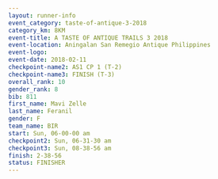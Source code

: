 ```yaml
---
layout: runner-info 
event_category: taste-of-antique-3-2018 
category_km: 8KM 
event-title: A TASTE OF ANTIQUE TRAILS 3 2018 
event-location: Aningalan San Remegio Antique Philippines 
event-logo: 
event-date: 2018-02-11 
checkpoint-name2: AS1 CP 1 (T-2) 
checkpoint-name3: FINISH (T-3) 
overall_rank: 10
gender_rank: 8
bib: 811
first_name: Mavi Zelle
last_name: Feranil
gender: F
team_name: BIR
start: Sun, 06-00-00 am
checkpoint2: Sun, 06-31-30 am
checkpoint3: Sun, 08-38-56 am
finish: 2-38-56
status: FINISHER
---
```

